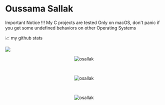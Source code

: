 # Oussama Sallak
Important Notice !!!
 My C projects are tested Only on macOS, don't panic if you get some undefined behaviors on other Operating Systems

📈 my github stats

<img src="https://github-readme-stats.vercel.app/api?username=osallak&count_private=true&show_icons=true&theme=vue-dark"/>
<p align="center"> <img src="https://komarev.com/ghpvc/?username=osallak&label=Profile%20views&color=0e75b6&style=flat" alt="osallak" /> </p><br/>
<p align="center"> <a ><img src="https://github-profile-trophy.vercel.app/?username=osallak" alt="osallak" /></a> </p><br/>
<p align="center"> <img src="https://github-readme-stats.vercel.app/api/top-langs/?username=osallak&layout=compact&theme=radical" alt="osallak" /> </p><br/>
